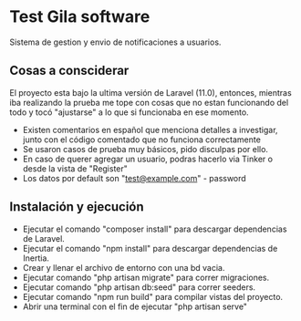 # Test Gila software

Sistema de gestion y envio de notificaciones a usuarios.

## Cosas a consciderar

El proyecto esta bajo la ultima versión de Laravel (11.0), entonces, mientras iba realizando la prueba me tope con cosas que no estan funcionando del todo y tocó "ajustarse" a lo que si funcionaba en ese momento.

- Existen comentarios en español que menciona detalles a investigar, junto con el código comentado que no funciona correctamente
- Se usaron casos de prueba muy básicos, pido disculpas por ello.
- En caso de querer agregar un usuario, podras hacerlo via Tinker o desde la vista de "Register"
- Los datos por default son "test@example.com" - password

## Instalación y ejecución

- Ejecutar el comando "composer install" para descargar dependencias de Laravel.
- Ejecutar el comando "npm install" para descargar dependencias de Inertia.
- Crear y llenar el archivo de entorno con una bd vacia.
- Ejecutar comando "php artisan migrate" para correr migraciones.
- Ejecutar comando "php artisan db:seed" para correr seeders.
- Ejecutar comando "npm run build" para compilar vistas del proyecto.
- Abrir una terminal con el fin de ejecutar "php artisan serve"
